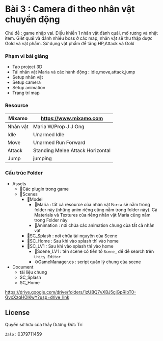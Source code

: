 # Bài 3 : Camera đi theo nhân vật chuyển động
Chủ đề : game nhập vai. Điều khiển 1 nhân vật đánh quái, mở rương và nhặt item. Giết quái và đánh nhiều boss ở các map, nhân vật sẽ thu thập được Gold và vật phẩm. Sử dụng vật phẩm để tăng HP,Attack và Gold

### Phạm vi bài giảng
- Tạo project 3D
- Tải nhân vật Maria và các hành động : idle,move,attack,jump
- Setup nhân vật
- Setup camera
- Setup animation
- Trang trí map

### Resource

| Mixamo | https://www.mixamo.com |
| ------ | ------ |
| Nhân vật | Maria W/Prop J J Ong |
| Idle | Unarmed Idle |
| Move | Unarmed Run Forward |
| Attack | Standing Melee Attack Horizontal |
| Jump | jumping |

### Cấu trúc Folder
+ Assets
    + 📁Các plugin trong game
    + 📁Scenes
        + 📁Model
            + 📁Maria : tất cả resource của nhân vật `Maria` sẽ nằm trong folder này (những anim riêng cũng nằm trong folder này). Cả Materials và Textures của riêng nhân vật Maria cũng nằm trong Folder này
            + 📁Animation : nơi chứa các animation chung của tất cả nhân vật
        + 📁SC_Splash : nơi chứa tài nguyên của Scene 
        + 📁SC_Home : Sau khi vào splash thì vào home
        + 📁SC_LV1 : Sau khi vào splash thì vào home
            + 📄Scene_LV1 : tên scene có tiền tố `Scene_` để dễ search trên `Unity Editor`
            + ⚙️GameManager.cs : script quản lý chung của scene
+ Document
    * tài liệu chung
    * SC_Splash
    * SC_Home

https://drive.google.com/drive/folders/1zUBQ7vXBJ5giGpRlbT0-GvxXzqHOlKwY?usp=drive_link



## License
Quyển sở hữu của thầy Dương Đức Trí

`Zalo` : 0379711459
